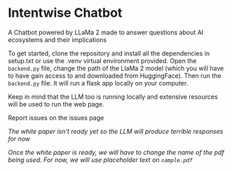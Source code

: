 # Intentwise Chatbot
A Chatbot powered by LLaMa 2 made to answer questions about AI ecosystems and their implications

To get started, clone the repository and install all the dependencies in setup.txt or use the .venv virtual environment provided.
Open the `backend.py` file, change the path of the LlaMa 2 model (which you will have to have gain access to and downloaded from HuggingFace).
Then run the `backend.py` file. It will run a flask app locally on your computer.

Keep in mind that the LLM too is running locally and extensive resources will be used to run the web page.

Report issues on the issues page

*The white paper isn't ready yet so the LLM will produce terrible responses for now*

*Once the white paper is ready, we will have to change the name of the pdf being used. For now, we will use placeholder text on `sample.pdf`*
